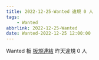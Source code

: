 ```yaml
---
title: 2022-12-25-Wanted 違規 0 人
tags:
    - Wanted
abbrlink: 2022-12-25-Wanted
date: Wanted-2022-12-25 12:00:00
---
```

Wanted 板 [板規連結](https://www.ptt.cc/bbs/Wanted/M.1608829773.A.D3B.html)
昨天違規 0 人
